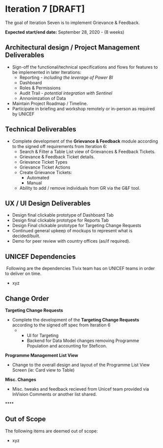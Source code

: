 # Iteration 7 \[DRAFT\]

The goal of Iteration Seven is to implement Grievance & Feedback.

**Expected start/end date:** September 28, 2020 - \(8 weeks\)

## **Architectural design / Project Management Deliverables**

* Sign-off the functional/technical specifications and flows for features to be implemented in later Iterations:
  * Reporting - _including the leverage of Power BI_
  * Dashboard
  * Roles & Permissions
  * Audit Trail - _potential integration with Sentinel_
  * Annonimzation of Data
* Maintain Project Roadmap / Timeline.
* Participate in briefing and workshop remotely or in-person as required by UNICEF

## **Technical Deliverables**

* Complete development of the **Grievance & Feedback** module according to the signed off requirements from Iteration 6:
  * Search & Filter a Table List view of Grievances & Feedback Tickets.
  * Grievance & Feedback Ticket details.
  * Grievance Ticket Types
  * Grievance Ticket Actions
  * Create Grievance Tickets:
    * Automated
    * Manual
  * Ability to add / remove individuals from GR via the G&F tool.

## **UX / UI Design Deliverables**

* Design final clickable prototype of Dashboard Tab
* Design final clickable prototype for Reports Tab
* Design Final clickable prototype for Targeting Change Requests
* Continued general upkeep of mockups to represent what is decided/built.
* Demo for peer review with country offices \(as/if required\).

## **UNICEF Dependencies**

‌ Following are the dependencies Tivix team has on UNICEF teams in order to deliver on time.

* xyz

## **Change Order**

**Targeting Change Requests**

* Complete the development of the **Targeting Change Requests** according to the signed off spec from Iteration 6
  * * UI for Targeting
    * Backend for Data Model changes removing Programme Population and accounting for Steficon.

**Programme Management List View**

* Change to the overall design and layout of the Programme List View Screen \(ie: Card view to Table\)

**Misc. Changes**

* Misc. tweaks and feedback recieved from Unicef team provided via InVision Comments or another list shared.

\*\*\*\*

## **Out of Scope**

The following items are deemed out of scope:

* xyz











